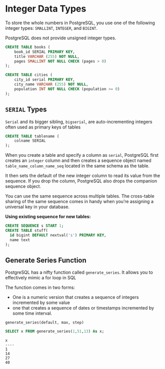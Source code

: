 # Integer Data Types

To store the whole numbers in PostgreSQL, you use one of the following integer types: `SMALLINT`, `INTEGER`, and `BIGINT`.

PostgreSQL does not provide unsigned integer types.

```sql
CREATE TABLE books (
    book_id SERIAL PRIMARY KEY,
    title VARCHAR (255) NOT NULL,
    pages SMALLINT NOT NULL CHECK (pages > 0)
);

CREATE TABLE cities (
    city_id serial PRIMARY KEY,
    city_name VARCHAR (255) NOT NULL,
    population INT NOT NULL CHECK (population >= 0)
);
```

## `SERIAL` Types

`Serial` and its bigger sibling, `bigserial`, are auto-incrementing integers often used as primary keys of tables

```sql
CREATE TABLE tablename (
    colname SERIAL
);
```

When you create a table and specify a column as `serial`, PostgreSQL first creates an `integer` column and then creates a sequence object named `table_name_column_name_seq` located in the same schema as the table.

It then sets the default of the new integer column to read its value from the sequence. If you drop the column, PostgreSQL also drops the companion sequence object.

You can use the same sequence across multiple tables. The cross-table sharing of the same sequence comes in handy when you’re assigning a universal key in your database.

**Using existing sequence for new tables:**

```sql
CREATE SEQUENCE s START 1;
CREATE TABLE stuff(
  id bigint DEFAULT nextval('s') PRIMARY KEY, 
  name text
);
```

## Generate Series Function

PostgreSQL has a nifty function called `generate_series`. It allows you to effectively mimic a for loop in SQL

The function comes in two forms:
- One is a numeric version that creates a sequence of integers incremented by some value
- one that creates a sequence of dates or timestamps incremented by some time interval.

```
generate_series(default, max, step)
```

```sql
SELECT x FROM generate_series(1,51,13) As x;
```

```
x
----
1
14 
27 
40
```